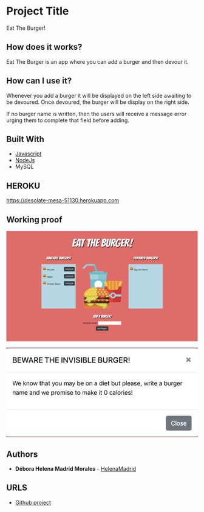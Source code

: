 # Project Title

Eat The Burger!
## How does it works?

Eat The Burger is an app where you can add a burger and then devour it. 

## How can I use it?

Whenever you add a burger it will be displayed on the left side awaiting to be devoured. Once devoured, the burger will be display on the right side.

If no burger name is written, then the users will receive a message error urging them to complete that field before adding.

## Built With

* [Javascript](https://www.javascript.com/)
* [NodeJs](https://nodejs.org/en/)
* MySQL

## HEROKU
https://desolate-mesa-51130.herokuapp.com

## Working proof

![alt text](https://github.com/HelenaMadrid/burger/blob/master/public/assets/img/Main.png "Main page")

![alt text](https://github.com/HelenaMadrid/burger/blob/master/public/assets/img/warning.png "warning")

## Authors

* **Débora Helena Madrid Morales** - [HelenaMadrid](https://github.com/HelenaMadrid)


## URLS

* [Github project](https://github.com/HelenaMadrid/burger)
